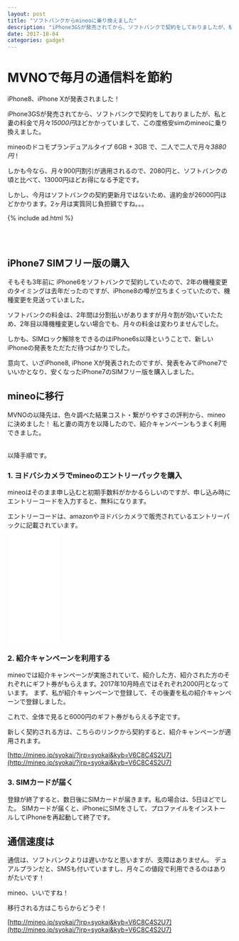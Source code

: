 ```yaml
---
layout: post
title: "ソフトバンクからmineoに乗り換えました"
description: "iPhone3GSが発売されてから、ソフトバンクで契約をしておりましたが、私と妻の料金で月々*15000円*ほどかかっていまして、この度格安simのmineoに乗り換えました。"
date: 2017-10-04
categories: gadget
---
```


# MVNOで毎月の通信料を節約

iPhone8、iPhone Xが発表されました！

iPhone3GSが発売されてから、ソフトバンクで契約をしておりましたが、私と妻の料金で月々*15000円*ほどかかっていまして、この度格安simのmineoに乗り換えました。

mineoのドコモプランデュアルタイプ 6GB + 3GB で、二人で二人で月々*3880円*！

しかも今なら、月々900円割引が適用されるので、2080円と、ソフトバンクの頃と比べて、13000円ほどお得になる予定です。

しかし、今月はソフトバンクの契約更新月ではないため、違約金が26000円ほどかかります。2ヶ月は実質同じ負担額ですね。。。

{% include ad.html %}

<br>
<br>

## iPhone7 SIMフリー版の購入

そもそも3年前に iPhone6をソフトバンクで契約していたので、2年の機種変更のタイミングは去年だったのですが、iPhone8の噂が立ちまくっていたので、機種変更を見送っていました。

ソフトバンクの料金は、2年間は分割払いがありますが月々割が効いていたため、2年目以降機種変更しない場合でも、月々の料金は変わりませんでした。

しかも、SIMロック解除をできるのはiPhone6s以降ということで、新しいiPhoneの発表をただただ待つばかりでした。

意向て、いざiPhone8, iPhone Xが発表されたのですが、発表をみてiPhone7でいいかとなり、安くなったiPhone7のSIMフリー版を購入しました。



## mineoに移行

MVNOの以降先は、色々調べた結果コスト・繋がりやすさの評判から、mineoに決めました！
私と妻の両方を以降したので、紹介キャンペーンもうまく利用できました。


<br>
以降手順です。

### 1. ヨドバシカメラでmineoのエントリーパックを購入

mineoはそのまま申し込むと初期手数料がかかるらしいのですが、申し込み時にエントリーコードを入力すると、無料になります。

エントリーコードは、amazonやヨドバシカメラで販売されているエントリーパックに記載されています。

<iframe style="width:120px;height:240px;" marginwidth="0" marginheight="0" scrolling="no" frameborder="0" src="//rcm-fe.amazon-adsystem.com/e/cm?lt1=_blank&bc1=000000&IS2=1&bg1=FFFFFF&fc1=000000&lc1=0000FF&t=maasaamiichii-22&o=9&p=8&l=as4&m=amazon&f=ifr&ref=as_ss_li_til&asins=B00UT26M0Q&linkId=3edd356d372a3b0ecaaf575cefcf22f9"></iframe>


### 2. 紹介キャンペーンを利用する

mineoでは紹介キャンペーンが実施されていて、紹介した方、紹介された方のそれぞれにギフト券がもらえます。2017年10月時点ではそれぞれ2000円となっています。
まず、私が紹介キャンペーンで登録して、その後妻を私の紹介キャンペーンで登録しました。

これで、全体で見ると6000円のギフト券がもらえる予定です。

新しく契約される方は、こちらのリンクから契約すると、紹介キャンペーンが適用されます。

[http://mineo.jp/syokai/?jrp=syokai&kyb=V6C8C4S2U7](http://mineo.jp/syokai/?jrp=syokai&kyb=V6C8C4S2U7)


### 3. SIMカードが届く

登録が終了すると、数日後にSIMカードが届きます。私の場合は、5日ほどでした。
SIMカードが届くと、iPhoneにSIMをさして、プロファイルをインストールしてiPhoneを再起動して終了です。


## 通信速度は

通信は、ソフトバンクよりは遅いかなと思いますが、支障はありません。
デュアルプランだと、SMSも付いていますし、月々この値段で利用できるのはありがたいです！

mineo、いいですね！

移行される方はこちらからどうぞ！

[http://mineo.jp/syokai/?jrp=syokai&kyb=V6C8C4S2U7](http://mineo.jp/syokai/?jrp=syokai&kyb=V6C8C4S2U7)